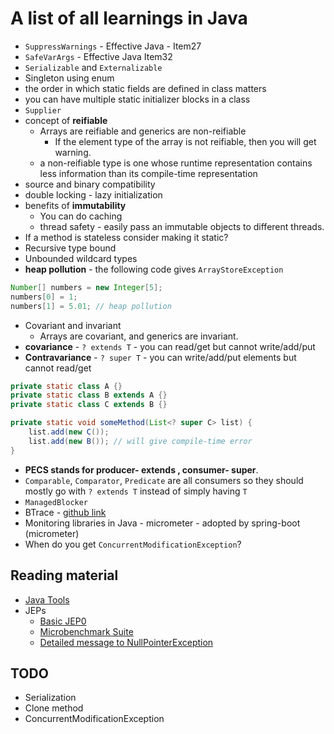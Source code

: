 # A list of all learnings in Java

* `SuppressWarnings` - Effective Java - Item27
* `SafeVarArgs` - Effective Java Item32
* `Serializable` and `Externalizable`
* Singleton using enum
* the order in which static fields are defined in class matters
* you can have multiple static initializer blocks in a class
* `Supplier`
* concept of **reifiable**
  * Arrays are reifiable and generics are non-reifiable
    * If the element type of the array is not reifiable, then you will get warning.
  * a non-reifiable type is one whose runtime representation contains less information than its compile-time representation
* source and binary compatibility
* double locking - lazy initialization
* benefits of **immutability**
  * You can do caching
  * thread safety - easily pass an immutable objects to different threads.
* If a method is stateless consider making it static?
* Recursive type bound
* Unbounded wildcard types
* **heap pollution** - the following code gives `ArrayStoreException`

```java
Number[] numbers = new Integer[5];
numbers[0] = 1;
numbers[1] = 5.01; // heap pollution
```

* Covariant and invariant
  * Arrays are covariant, and generics are invariant.
* **covariance** - `? extends T` - you can read/get but cannot write/add/put
* **Contravariance** - `? super T` - you can write/add/put elements but cannot read/get

```java
private static class A {}
private static class B extends A {}
private static class C extends B {}

private static void someMethod(List<? super C> list) {
    list.add(new C());
    list.add(new B()); // will give compile-time error
}
```

* **PECS stands for producer- extends , consumer- super**.
* `Comparable`, `Comparator`, `Predicate` are all consumers so they should mostly go with `? extends T` instead of simply having `T`
* `ManagedBlocker`
* BTrace - [github link](https://github.com/btraceio/btrace)
* Monitoring libraries in Java - micrometer - adopted by spring-boot (micrometer)
* When do you get `ConcurrentModificationException`?

## Reading material

* [Java Tools](http://openjdk.java.net/projects/code-tools/)
* JEPs
  * [Basic JEP0](http://openjdk.java.net/jeps/0)
  * [Microbenchmark Suite](https://openjdk.java.net/jeps/230)
  * [Detailed message to NullPointerException](http://openjdk.java.net/jeps/8220715)

## TODO

* Serialization
* Clone method
* ConcurrentModificationException